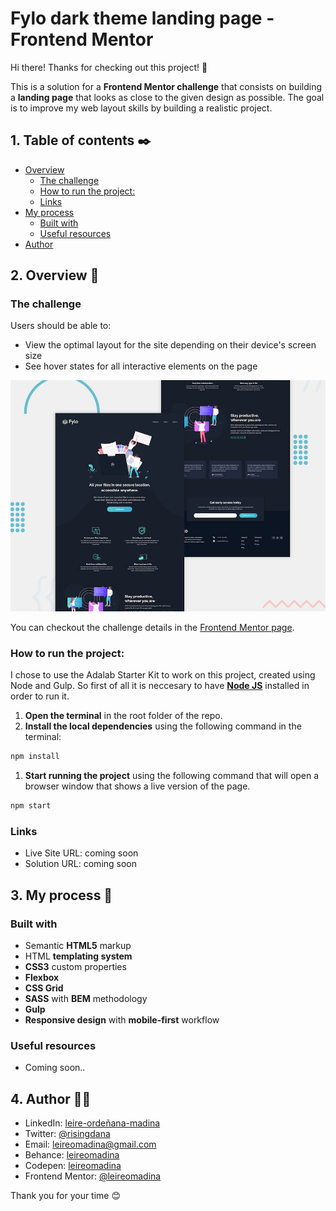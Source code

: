 # Fylo dark theme landing page - Frontend Mentor

Hi there! Thanks for checking out this project! 👋 

This is a solution for a **Frontend Mentor challenge** that consists on building a **landing page** that looks as close to the given design as possible. The goal is to improve my web layout skills by building a realistic project.


## 1. Table of contents ✒️

  - [Overview](#overview)
    - [The challenge](#the-challenge)
    - [How to run the project:](#how-to-run-the-project)
    - [Links](#links)
  - [My process](#my-process)
    - [Built with](#built-with)
    - [Useful resources](#useful-resources)
  - [Author](#Author)


## 2. Overview 🎯

### The challenge

Users should be able to:

- View the optimal layout for the site depending on their device's screen size
- See hover states for all interactive elements on the page

![Design preview for the Fylo dark theme landing page challenge](./src/images/desktop-preview.jpg)

You can checkout the challenge details in the [Frontend Mentor page](https://www.frontendmentor.io/challenges/fylo-dark-theme-landing-page-5ca5f2d21e82137ec91a50fd).

### How to run the project:

I chose to use the Adalab Starter Kit to work on this project, created using Node and Gulp. So first of all it is neccesary to have **[Node JS](https://nodejs.org/)** installed in order to run it.

1. **Open the terminal** in the root folder of the repo.
2. **Install the local dependencies** using the following command in the terminal:

```bash
npm install
```
1. **Start running the project** using the following command that will open a browser window that shows a live version of the page.


```bash
npm start
```
### Links

- Live Site URL: coming soon
- Solution URL: coming soon


## 3. My process 🧩

### Built with

- Semantic **HTML5** markup
- HTML **templating system**
- **CSS3** custom properties
- **Flexbox**
- **CSS Grid**
- **SASS** with **BEM** methodology
- **Gulp**
- **Responsive design** with **mobile-first** workflow

### Useful resources

- Coming soon..


## 4. Author 🙋🏻

- LinkedIn: [leire-ordeñana-madina](https://www.linkedin.com/in/leire-orde%C3%B1ana-madina/)
- Twitter: [@risingdana](https://twitter.com/risingdana)
- Email: leireomadina@gmail.com
- Behance: [leireomadina](https://www.behance.net/leireomadina)
- Codepen: [leireomadina](https://codepen.io/leireomadina)
- Frontend Mentor: [@leireomadina](https://www.frontendmentor.io/profile/leireomadina)

Thank you for your time 😊 